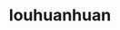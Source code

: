 ---
title: "louhuanhuan"
position: "硕士"
contact: "louhh@mail.nankai.edu.cn"
description: "变结构无人机规划与控制"
photo: "/url_test/student/louhuanhuan/photo.jpg"
place: 2
item:
  - 郑州大学学士
---